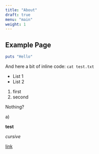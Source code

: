 ```yaml
---
title: "About"
draft: true
menu: "main"
weight: 1
---
```


## Example Page
```ruby
puts "Hello"
```

And here a bit of inline code: `cat test.txt`

- List 1
- List 2

1. first
2. second

Nothing?

a)

**test**

*cursive*

[link](github.com)
